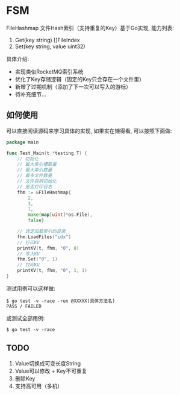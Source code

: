 # FSM

FileHashmap 文件Hash索引（支持重复的Key）基于Go实现, 能力列表:

1. Get(key string) []FileIndex
2. Set(key string, value uint32)

具体介绍:

* 实现类似RocketMQ索引系统
* 优化了Key存储逻辑（固定的Key只会存在一个文件里）
* 新增了过期机制（添加了下一次可以写入的游标）
* 待补充细节...

## 如何使用

可以直接阅读源码来学习具体的实现, 如果实在懒得看, 可以按照下面做:

```go
package main

func Test_Main(t *testing.T) {
	// 初始化
	// 最大索引槽数量
	// 最大索引数量
	// 最多文件数量
	// 文件具柄初始化
	// 是否打印日志
	fhm := &FileHashmap{
		2,
		3,
		1,
		make(map[uint]*os.File),
		false}

	// 选定加载索引的目录
	fhm.LoadFiles("idx")
	// 打印KV
	printKV(t, fhm, "0", 0)
	// 写入KV
	fhm.Set("0", 1)
	// 打印KV
	printKV(t, fhm, "0", 1, 1)
}
```

测试用例可以这样做:

```
$ go test -v -race -run @XXXXX(具体方法名)
PASS / FAILED
```

或测试全部用例:
```
$ go test -v -race
```

## TODO
1. Value切换成可变长度String
2. Value可以修改 + Key不可重复
3. 删除Key
4. 支持高可用（多机）
